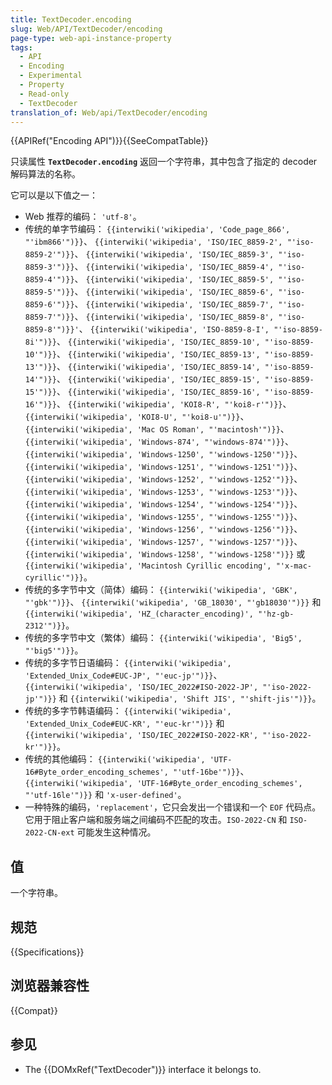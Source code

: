 ```yaml
---
title: TextDecoder.encoding
slug: Web/API/TextDecoder/encoding
page-type: web-api-instance-property
tags:
  - API
  - Encoding
  - Experimental
  - Property
  - Read-only
  - TextDecoder
translation_of: Web/api/TextDecoder/encoding
---
```

{{APIRef("Encoding API")}}{{SeeCompatTable}}

只读属性 **`TextDecoder.encoding`** 返回一个字符串，其中包含了指定的 decoder 解码算法的名称。

它可以是以下值之一：

- Web 推荐的编码： `'utf-8'`。
- 传统的单字节编码：
  `{{interwiki('wikipedia', 'Code_page_866', "'ibm866'")}}`、
  `{{interwiki('wikipedia', 'ISO/IEC_8859-2', "'iso-8859-2'")}}`、
  `{{interwiki('wikipedia', 'ISO/IEC_8859-3', "'iso-8859-3'")}}`、
  `{{interwiki('wikipedia', 'ISO/IEC_8859-4', "'iso-8859-4'")}}`、
  `{{interwiki('wikipedia', 'ISO/IEC_8859-5', "'iso-8859-5'")}}`、
  `{{interwiki('wikipedia', 'ISO/IEC_8859-6', "'iso-8859-6'")}}`、
  `{{interwiki('wikipedia', 'ISO/IEC_8859-7', "'iso-8859-7'")}}`、
  `{{interwiki('wikipedia', 'ISO/IEC_8859-8', "'iso-8859-8'")}}'`、
  `{{interwiki('wikipedia', 'ISO-8859-8-I', "'iso-8859-8i'")}}`、
  `{{interwiki('wikipedia', 'ISO/IEC_8859-10', "'iso-8859-10'")}}`、
  `{{interwiki('wikipedia', 'ISO/IEC_8859-13', "'iso-8859-13'")}}`、
  `{{interwiki('wikipedia', 'ISO/IEC_8859-14', "'iso-8859-14'")}}`、
  `{{interwiki('wikipedia', 'ISO/IEC_8859-15', "'iso-8859-15'")}}`、
  `{{interwiki('wikipedia', 'ISO/IEC_8859-16', "'iso-8859-16'")}}`、
  `{{interwiki('wikipedia', 'KOI8-R', "'koi8-r'")}}`、
  `{{interwiki('wikipedia', 'KOI8-U', "'koi8-u'")}}`、
  `{{interwiki('wikipedia', 'Mac OS Roman', "'macintosh'")}}`、
  `{{interwiki('wikipedia', 'Windows-874', "'windows-874'")}}`、
  `{{interwiki('wikipedia', 'Windows-1250', "'windows-1250'")}}`、
  `{{interwiki('wikipedia', 'Windows-1251', "'windows-1251'")}}`、
  `{{interwiki('wikipedia', 'Windows-1252', "'windows-1252'")}}`、
  `{{interwiki('wikipedia', 'Windows-1253', "'windows-1253'")}}`、
  `{{interwiki('wikipedia', 'Windows-1254', "'windows-1254'")}}`、
  `{{interwiki('wikipedia', 'Windows-1255', "'windows-1255'")}}`、
  `{{interwiki('wikipedia', 'Windows-1256', "'windows-1256'")}}`、
  `{{interwiki('wikipedia', 'Windows-1257', "'windows-1257'")}}`、
  `{{interwiki('wikipedia', 'Windows-1258', "'windows-1258'")}}` 或
  `{{interwiki('wikipedia', 'Macintosh Cyrillic encoding', "'x-mac-cyrillic'")}}`。
- 传统的多字节中文（简体）编码：
  `{{interwiki('wikipedia', 'GBK', "'gbk'")}}`、
  `{{interwiki('wikipedia', 'GB_18030', "'gb18030'")}}` 和
  `{{interwiki('wikipedia', 'HZ_(character_encoding)', "'hz-gb-2312'")}}`。
- 传统的多字节中文（繁体）编码：
  `{{interwiki('wikipedia', 'Big5', "'big5'")}}`。
- 传统的多字节日语编码：
  `{{interwiki('wikipedia', 'Extended_Unix_Code#EUC-JP', "'euc-jp'")}}`、
  `{{interwiki('wikipedia', 'ISO/IEC_2022#ISO-2022-JP', "'iso-2022-jp'")}}`
  和 `{{interwiki('wikipedia', 'Shift JIS', "'shift-jis'")}}`。
- 传统的多字节韩语编码：
  `{{interwiki('wikipedia', 'Extended_Unix_Code#EUC-KR', "'euc-kr'")}}` 和
  `{{interwiki('wikipedia', 'ISO/IEC_2022#ISO-2022-KR', "'iso-2022-kr'")}}`。
- 传统的其他编码：
  `{{interwiki('wikipedia', 'UTF-16#Byte_order_encoding_schemes', "'utf-16be'")}}`、
  `{{interwiki('wikipedia', 'UTF-16#Byte_order_encoding_schemes', "'utf-16le'")}}`
  和 `'x-user-defined'`。
- 一种特殊的编码，`'replacement'`，它只会发出一个错误和一个 `EOF` 代码点。它用于阻止客户端和服务端之间编码不匹配的攻击。`ISO-2022-CN` 和 `ISO-2022-CN-ext` 可能发生这种情况。

## 值

一个字符串。

## 规范

{{Specifications}}

## 浏览器兼容性

{{Compat}}

## 参见

- The {{DOMxRef("TextDecoder")}} interface it belongs to.
